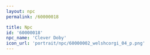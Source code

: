```yaml
---
layout: npc
permalink: /60000018

title: Npc
id: '60000018'
npc_name: 'Clever Doby'
icon_url: 'portrait/npc/60000002_welshcorgi_04_p.png'
---
```

